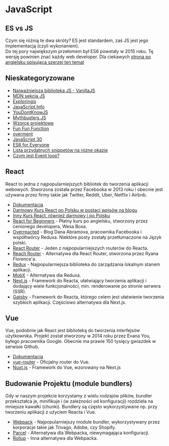 # JavaScript

## ES vs JS
Czym się różnią te dwa skróty? ES jest standardem, zaś JS jest jego implementacją (czyli wykonaniem).<br />
Do tej pory największym przełomem był ES6 powstały w 2015 roku. Tę wersję powinien znać każdy web developer. Dla ciekawych [strona po angielsku opisująca szerzej ten temat](https://flaviocopes.com/ecmascript/)

## Nieskategoryzowane
* [Najważniejsza biblioteka JS - VanillaJS](http://vanilla-js.com/)
* [MDN sekcja JS](https://developer.mozilla.org/pl/docs/Web/JavaScript)
* [Exploringjs](http://exploringjs.com/)
* [JavaScript.Info](https://javascript.info/)
* [YouDontKnowJS](https://github.com/getify/You-Dont-Know-JS/blob/master/README.md)
* [Mythbusters JS](https://mythbusters.js.org/)
* [Wzorce projektowe](https://addyosmani.com/resources/essentialjsdesignpatterns/book/)
* [Fun Fun Function](https://www.youtube.com/channel/UCO1cgjhGzsSYb1rsB4bFe4Q)
* [overment](https://www.youtube.com/channel/UC_MIaHmSkt9JHNZfQ_gUmrg/featured)
* [JavaScript 30](https://javascript30.com/)
* [ES6 for Everyone](https://es6.io/)
* [Lista przydatnych snippetów na różne okazje](https://codetogo.io/)
* [Czym jest Event loop?](https://youtu.be/8aGhZQkoFbQ)

## React

React to jedna z najpopularniejszych bibliotek do tworzenia aplikacji webowych. Stworzona została przez Facebooka w 2013 roku i obecnie jest używana przez firmy takie jak Twitter, Reddit, Uber, Netflix i Airbnb.

* [Dokumentacja](https://reactjs.org/docs/getting-started.html)
* [Darmowy Kurs React po Polsku w postaci wpisów na blogu](https://typeofweb.com/kurs/react-js/)
* [Inny Kurs React, również darmowy i po Polsku](http://szczecinski.eu)
* [React for Beginners](https://reactforbeginners.com/) - Płatny kurs po angielsku, stworzony przez cenionego developera, Wesa Bosa.
* [Overreacted](https://overreacted.io/) - Blog Dana Abramova, pracownika Facebooka i współtwórcy Reduxa. Niektóre posty zostały przetłumaczone na Język polski.
* [React Router](https://reacttraining.com/react-router/) - Jeden z najpopularniejszych routerów do Reacta.
* [Reach Router](https://reach.tech/router) - Alternatywa dla React Router, stworzona przez Ryana Florence'a.
* [Redux](https://redux.js.org/) - Najpopularniejsza biblioteka do zarządzania lokalnym stanem aplikacji.
* [MobX](https://mobx.js.org/) - Alternatywa dla Reduxa.
* [Next.js](https://nextjs.org/) - Framework do Reacta, ułatwiający tworzenia aplikacji i dodający wiele funkcjonalności, min. renderowanie po stronie serwera (SSR).
* [Gatsby](https://www.gatsbyjs.org/) - Framework do Reacta, którego celem jest ułatwienie tworzenia szybkich aplikacji. Częściowo alternatywa dla Next.js.

## Vue

Vue, podobnie jak React jest biblioteką do tworzenia interfejsów użytkownika. Projekt został stworzony w 2014 roku przez Evana You, byłego pracownika Google. Obecnie ma prawie 150 tysięcy gwiazdek w serwisie Github. 

* [Dokumentacja](https://vuejs.org/v2/guide/)
* [vue-router](https://router.vuejs.org/) - Oficjalny router do Vue.
* [Nuxt.js](https://nuxtjs.org/) - Framework do Vue, wzorowany na Next.js

## Budowanie Projektu (module bundlers)

Gdy w naszym projekcie korzystamy z wielu rodzajów plików, bundler przekształca je, minifikuje i (w zależności od konfiguracji) rozdziela na mniejsze kawałki (chunki). Bundlery są często wykorzystywane np. przy tworzeniu aplikacji z użyciem Reacta i Vue.

* [Webpack](https://webpack.js.org/) - Najpopularniejszy module bundler, wykorzystywany przez korporacje takie jak Trivago, Adobe, czy Shopify.
* [Parcel](https://parceljs.org/) - Alternatywa dla Webpacka, niewymagająca konfiguracji.
* [Rollup](https://rollupjs.org/guide/en) - Inna alternatywa dla Webpacka.
